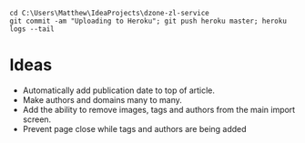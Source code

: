 ```
cd C:\Users\Matthew\IdeaProjects\dzone-zl-service
git commit -am "Uploading to Heroku"; git push heroku master; heroku logs --tail
```

Ideas
======
* Automatically add publication date to top of article.
* Make authors and domains many to many.
* Add the ability to remove images, tags and authors from the main import screen.
* Prevent page close while tags and authors are being added